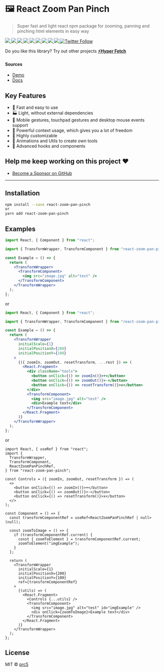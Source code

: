 # 🖼 React Zoom Pan Pinch

> Super fast and light react npm package for zooming, panning and pinching html
> elements in easy way

<p>
  <a href="https://bettertyped.com/">
    <img src="https://custom-icon-badges.demolab.com/static/v1?label=&message=BetterTyped&color=333&logo=BT" />
  </a>
  <a href="https://www.npmjs.com/package/react-zoom-pan-pinch">
    <img src="https://custom-icon-badges.demolab.com/npm/v/react-zoom-pan-pinch.svg?logo=npm&color=e22121"/>
  </a>
  <a href="https://github.com/prc5/react-zoom-pan-pinch">
    <img src="https://custom-icon-badges.demolab.com/github/stars/prc5/react-zoom-pan-pinch?logo=star" />
  </a>
  <a href="https://github.com/prc5/react-zoom-pan-pinch/blob/main/License.md">
    <img src="https://custom-icon-badges.demolab.com/github/license/prc5/react-zoom-pan-pinch?logo=law&color=yellow" />
  </a>
  <a href="https://github.com/semantic-release/semantic-release">
    <img src="https://custom-icon-badges.demolab.com/badge/semver-commitzen-e10079?logo=semantic-release&color=e76f51" />
  </a>
  <a href="https://www.npmjs.com/package/react-zoom-pan-pinch">
    <img src="https://custom-icon-badges.demolab.com/npm/dm/react-zoom-pan-pinch?logoColor=fff&logo=trending-up" />
  </a>
  <a href="https://www.npmjs.com/package/react-zoom-pan-pinch">
    <img src="https://custom-icon-badges.demolab.com/bundlephobia/minzip/react-zoom-pan-pinch?color=E10098&logo=package" />
  </a>
  <a href="https://github.com/prc5/react-zoom-pan-pinch">
    <img src="https://custom-icon-badges.demolab.com/badge/typescript-%23007ACC.svg?logo=typescript&logoColor=white" />
  </a>
  <a href="https://hits.sh/github.com/prc5/react-zoom-pan-pinch/">
    <img src="https://hits.sh/github.com/prc5/react-zoom-pan-pinch.svg?color=64BC4B&logo=bookmeter" />
  </a>
  <a href="https://twitter.com/maciej_pyrc">
    <img alt="Twitter Follow" src="https://img.shields.io/twitter/follow/maciej_pyrc?label=Follow%20&style=social"/>
  </a>
</p>

Do you like this library? Try out other projects
**[⚡Hyper Fetch](https://github.com/BetterTyped/hyper-fetch)**

#### Sources

- [Demo](https://BetterTyped.github.io/react-zoom-pan-pinch/?path=/story/examples-big-image--big-image)
- [Docs](https://BetterTyped.github.io/react-zoom-pan-pinch/?path=/story/docs-props--page)

## Key Features

- 🚀 Fast and easy to use
- 🏭 Light, without external dependencies
- 💎 Mobile gestures, touchpad gestures and desktop mouse events support
- 🎁 Powerful context usage, which gives you a lot of freedom
- 🔧 Highly customizable
- 👑 Animations and Utils to create own tools
- 🔮 Advanced hooks and components

## Help me keep working on this project ❤️

- [Become a Sponsor on GitHub](https://github.com/sponsors/prc5)

---

## Installation

```bash
npm install --save react-zoom-pan-pinch
or
yarn add react-zoom-pan-pinch
```

## Examples

```jsx
import React, { Component } from "react";

import { TransformWrapper, TransformComponent } from "react-zoom-pan-pinch";

const Example = () => {
  return (
    <TransformWrapper>
      <TransformComponent>
        <img src="image.jpg" alt="test" />
      </TransformComponent>
    </TransformWrapper>
  );
};
```

or

```jsx
import React, { Component } from "react";

import { TransformWrapper, TransformComponent } from "react-zoom-pan-pinch";

const Example = () => {
  return (
    <TransformWrapper
      initialScale={1}
      initialPositionX={200}
      initialPositionY={100}
    >
      {({ zoomIn, zoomOut, resetTransform, ...rest }) => (
        <React.Fragment>
          <div className="tools">
            <button onClick={() => zoomIn()}>+</button>
            <button onClick={() => zoomOut()}>-</button>
            <button onClick={() => resetTransform()}>x</button>
          </div>
          <TransformComponent>
            <img src="image.jpg" alt="test" />
            <div>Example text</div>
          </TransformComponent>
        </React.Fragment>
      )}
    </TransformWrapper>
  );
};
```

or

```tsx
import React, { useRef } from "react";
import {
  TransformWrapper,
  TransformComponent,
  ReactZoomPanPinchRef,
} from "react-zoom-pan-pinch";

const Controls = ({ zoomIn, zoomOut, resetTransform }) => (
  <>
    <button onClick={() => zoomIn()}>+</button>
    <button onClick={() => zoomOut()}>-</button>
    <button onClick={() => resetTransform()}>x</button>
  </>
);

const Component = () => {
  const transformComponentRef = useRef<ReactZoomPanPinchRef | null>(null);

  const zoomToImage = () => {
    if (transformComponentRef.current) {
      const { zoomToElement } = transformComponentRef.current;
      zoomToElement("imgExample");
    }
  };

  return (
    <TransformWrapper
      initialScale={1}
      initialPositionX={200}
      initialPositionY={100}
      ref={transformComponentRef}
    >
      {(utils) => (
        <React.Fragment>
          <Controls {...utils} />
          <TransformComponent>
            <img src="image.jpg" alt="test" id="imgExample" />
            <div onClick={zoomToImage}>Example text</div>
          </TransformComponent>
        </React.Fragment>
      )}
    </TransformWrapper>
  );
};
```

## License

MIT © [prc5](https://github.com/prc5)
